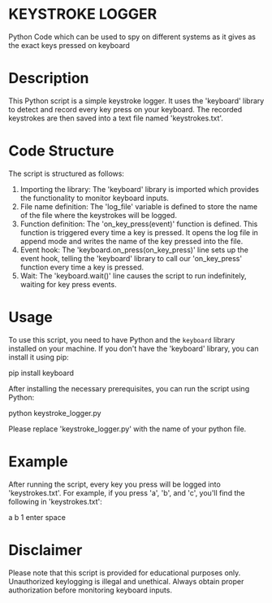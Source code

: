 # KEYSTROKE LOGGER
Python Code which can be used to spy on different systems as it gives as the exact keys pressed on keyboard

# Description

This Python script is a simple keystroke logger. It uses the 'keyboard' library to detect and record every key press on your keyboard. The recorded keystrokes are then saved into a text file named 'keystrokes.txt'.

# Code Structure

The script is structured as follows:

1. Importing the library: The 'keyboard' library is imported which provides the functionality to monitor keyboard inputs.
2. File name definition: The 'log_file' variable is defined to store the name of the file where the keystrokes will be logged.
3. Function definition: The 'on_key_press(event)' function is defined. This function is triggered every time a key is pressed. It opens the log file in append mode and writes the name of the key pressed into the file.
4. Event hook: The 'keyboard.on_press(on_key_press)' line sets up the event hook, telling the 'keyboard' library to call our 'on_key_press' function every time a key is pressed.
5. Wait: The 'keyboard.wait()' line causes the script to run indefinitely, waiting for key press events.

# Usage

To use this script, you need to have Python and the `keyboard` library installed on your machine. If you don't have the 'keyboard' library, you can install it using pip:

pip install keyboard

After installing the necessary prerequisites, you can run the script using Python:

python keystroke_logger.py

Please replace 'keystroke_logger.py' with the name of your python file.

# Example

After running the script, every key you press will be logged into 'keystrokes.txt'. For example, if you press 'a', 'b', and 'c', you'll find the following in 'keystrokes.txt':

a
b
1
enter
space

# Disclaimer

Please note that this script is provided for educational purposes only. Unauthorized keylogging is illegal and unethical. Always obtain proper authorization before monitoring keyboard inputs.
